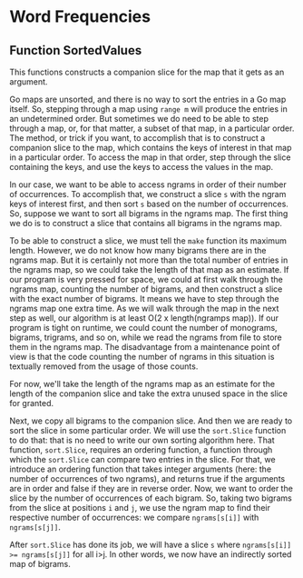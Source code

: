 # Word Frequencies

## Function SortedValues

This functions constructs a companion slice for the map that it gets as an argument.

Go maps are unsorted, and there is no way to sort the entries in a Go map itself. So, stepping through a map using 
`range m` 
will produce the entries in an undetermined order. But sometimes we do need to be able to step through a map, or, 
for that matter, a subset of that map, in a particular order. The method, or trick if you want, to accomplish that is to
construct a companion slice to the map, which contains the keys of interest in that map in a particular order. To 
access the map in that order, step through the slice containing the keys, and use the keys to access the values in 
the map.

In our case, we want to be able to access ngrams in order of their number of occurrences. To accomplish that, we 
construct a slice `s` with the ngram keys of interest first, and then sort `s` based on the number of 
occurrences. So, suppose we want to sort all bigrams in the ngrams map. The first thing we do is to construct a slice 
that contains all bigrams in the ngrams map.

To be able to construct a slice, we must tell the `make` function its 
maximum length. However, we do not know how many bigrams there are in the ngrams map. But it is certainly not more 
than the total number of entries in the ngrams map, so we could take the length of that map as an estimate. If our 
program is very pressed for space, we could at first walk through the ngrams map, counting the number of bigrams, and 
then construct a slice with the exact number of bigrams. It means we have to step through the ngrams map one extra 
time. As we will walk through the map in the next step as well, our algorithm is at least O(2 x length(ngramps map)).
If our program is tight on runtime, we could count the number of monograms, bigrams, trigrams, and so on, while we 
read the ngrams from file to store them in the ngrams map. The disadvantage from a maintenance point of view is that 
the code counting the number of ngrams in this situation is textually removed from the usage of those counts.

For now, we'll take the length of the ngrams map as an estimate for the length of the companion slice and take the 
extra unused space in the slice for granted.

Next, we copy all bigrams to the companion slice. And then we are ready to sort the slice in some particular order. 
We will use the `sort.Slice` function to do that: that is no need to write our own sorting algorithm here. That 
function, `sort.Slice`, requires an ordering function, a function through which the `sort.Slice` can compare two 
entries in the slice. For that, we introduce an ordering function that takes integer arguments (here: the number of 
occurrences of two ngrams), and returns true if the arguments are in order and false if they are in reverse order. 
Now, we want to order the slice by the number of occurrences of each bigram. So, taking two 
bigrams from the slice at positions `i` and `j`, we use the ngram map to find their respective number of 
occurrences: we compare `ngrams[s[i]]` with `ngrams[s[j]]`.

After `sort.Slice` has done its job, we will have a slice `s` where `ngrams[s[i]] >= ngrams[s[j]]` for all i>j. In 
other words, we now have an indirectly sorted map of bigrams.
